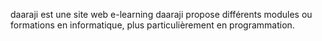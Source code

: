 daaraji est une site web e-learning 
daaraji propose différents modules ou formations en informatique, plus particulièrement en programmation. 

